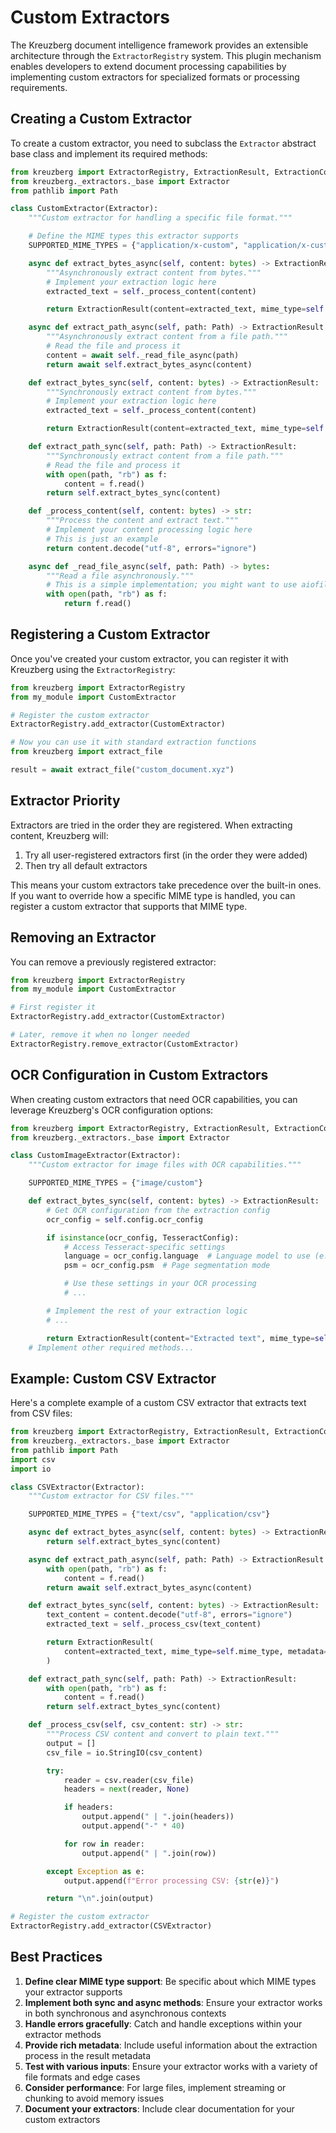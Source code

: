 # Custom Extractors

The Kreuzberg document intelligence framework provides an extensible architecture through the `ExtractorRegistry` system. This plugin mechanism enables developers to extend document processing capabilities by implementing custom extractors for specialized formats or processing requirements.

## Creating a Custom Extractor

To create a custom extractor, you need to subclass the `Extractor` abstract base class and implement its required methods:

```python
from kreuzberg import ExtractorRegistry, ExtractionResult, ExtractionConfig
from kreuzberg._extractors._base import Extractor
from pathlib import Path

class CustomExtractor(Extractor):
    """Custom extractor for handling a specific file format."""

    # Define the MIME types this extractor supports
    SUPPORTED_MIME_TYPES = {"application/x-custom", "application/x-custom-format"}

    async def extract_bytes_async(self, content: bytes) -> ExtractionResult:
        """Asynchronously extract content from bytes."""
        # Implement your extraction logic here
        extracted_text = self._process_content(content)

        return ExtractionResult(content=extracted_text, mime_type=self.mime_type, metadata={"extractor": "CustomExtractor"})

    async def extract_path_async(self, path: Path) -> ExtractionResult:
        """Asynchronously extract content from a file path."""
        # Read the file and process it
        content = await self._read_file_async(path)
        return await self.extract_bytes_async(content)

    def extract_bytes_sync(self, content: bytes) -> ExtractionResult:
        """Synchronously extract content from bytes."""
        # Implement your extraction logic here
        extracted_text = self._process_content(content)

        return ExtractionResult(content=extracted_text, mime_type=self.mime_type, metadata={"extractor": "CustomExtractor"})

    def extract_path_sync(self, path: Path) -> ExtractionResult:
        """Synchronously extract content from a file path."""
        # Read the file and process it
        with open(path, "rb") as f:
            content = f.read()
        return self.extract_bytes_sync(content)

    def _process_content(self, content: bytes) -> str:
        """Process the content and extract text."""
        # Implement your content processing logic here
        # This is just an example
        return content.decode("utf-8", errors="ignore")

    async def _read_file_async(self, path: Path) -> bytes:
        """Read a file asynchronously."""
        # This is a simple implementation; you might want to use aiofiles in practice
        with open(path, "rb") as f:
            return f.read()
```

## Registering a Custom Extractor

Once you've created your custom extractor, you can register it with Kreuzberg using the `ExtractorRegistry`:

```python
from kreuzberg import ExtractorRegistry
from my_module import CustomExtractor

# Register the custom extractor
ExtractorRegistry.add_extractor(CustomExtractor)

# Now you can use it with standard extraction functions
from kreuzberg import extract_file

result = await extract_file("custom_document.xyz")
```

## Extractor Priority

Extractors are tried in the order they are registered. When extracting content, Kreuzberg will:

1. Try all user-registered extractors first (in the order they were added)
1. Then try all default extractors

This means your custom extractors take precedence over the built-in ones. If you want to override how a specific MIME type is handled, you can register a custom extractor that supports that MIME type.

## Removing an Extractor

You can remove a previously registered extractor:

```python
from kreuzberg import ExtractorRegistry
from my_module import CustomExtractor

# First register it
ExtractorRegistry.add_extractor(CustomExtractor)

# Later, remove it when no longer needed
ExtractorRegistry.remove_extractor(CustomExtractor)
```

## OCR Configuration in Custom Extractors

When creating custom extractors that need OCR capabilities, you can leverage Kreuzberg's OCR configuration options:

```python
from kreuzberg import ExtractorRegistry, ExtractionResult, ExtractionConfig, TesseractConfig, PSMMode
from kreuzberg._extractors._base import Extractor

class CustomImageExtractor(Extractor):
    """Custom extractor for image files with OCR capabilities."""

    SUPPORTED_MIME_TYPES = {"image/custom"}

    def extract_bytes_sync(self, content: bytes) -> ExtractionResult:
        # Get OCR configuration from the extraction config
        ocr_config = self.config.ocr_config

        if isinstance(ocr_config, TesseractConfig):
            # Access Tesseract-specific settings
            language = ocr_config.language  # Language model to use (e.g., "eng", "deu")
            psm = ocr_config.psm  # Page segmentation mode

            # Use these settings in your OCR processing
            # ...

        # Implement the rest of your extraction logic
        # ...

        return ExtractionResult(content="Extracted text", mime_type=self.mime_type, metadata={"ocr_engine": "tesseract"})
    # Implement other required methods...
```

## Example: Custom CSV Extractor

Here's a complete example of a custom CSV extractor that extracts text from CSV files:

```python
from kreuzberg import ExtractorRegistry, ExtractionResult, ExtractionConfig
from kreuzberg._extractors._base import Extractor
from pathlib import Path
import csv
import io

class CSVExtractor(Extractor):
    """Custom extractor for CSV files."""

    SUPPORTED_MIME_TYPES = {"text/csv", "application/csv"}

    async def extract_bytes_async(self, content: bytes) -> ExtractionResult:
        return self.extract_bytes_sync(content)

    async def extract_path_async(self, path: Path) -> ExtractionResult:
        with open(path, "rb") as f:
            content = f.read()
        return await self.extract_bytes_async(content)

    def extract_bytes_sync(self, content: bytes) -> ExtractionResult:
        text_content = content.decode("utf-8", errors="ignore")
        extracted_text = self._process_csv(text_content)

        return ExtractionResult(
            content=extracted_text, mime_type=self.mime_type, metadata={"extractor": "CSVExtractor", "format": "csv"}
        )

    def extract_path_sync(self, path: Path) -> ExtractionResult:
        with open(path, "rb") as f:
            content = f.read()
        return self.extract_bytes_sync(content)

    def _process_csv(self, csv_content: str) -> str:
        """Process CSV content and convert to plain text."""
        output = []
        csv_file = io.StringIO(csv_content)

        try:
            reader = csv.reader(csv_file)
            headers = next(reader, None)

            if headers:
                output.append(" | ".join(headers))
                output.append("-" * 40)

            for row in reader:
                output.append(" | ".join(row))

        except Exception as e:
            output.append(f"Error processing CSV: {str(e)}")

        return "\n".join(output)

# Register the custom extractor
ExtractorRegistry.add_extractor(CSVExtractor)
```

## Best Practices

1. **Define clear MIME type support**: Be specific about which MIME types your extractor supports
1. **Implement both sync and async methods**: Ensure your extractor works in both synchronous and asynchronous contexts
1. **Handle errors gracefully**: Catch and handle exceptions within your extractor methods
1. **Provide rich metadata**: Include useful information about the extraction process in the result metadata
1. **Test with various inputs**: Ensure your extractor works with a variety of file formats and edge cases
1. **Consider performance**: For large files, implement streaming or chunking to avoid memory issues
1. **Document your extractors**: Include clear documentation for your custom extractors
